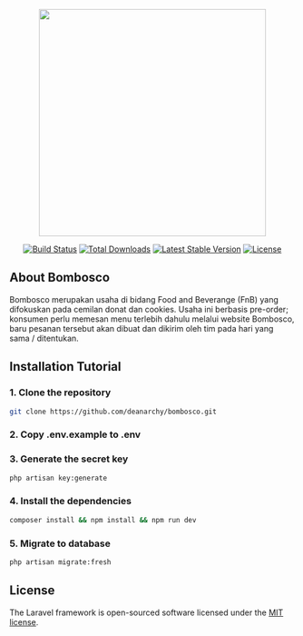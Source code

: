 <p align="center"><a href="https://laravel.com" target="_blank"><img src="https://raw.githubusercontent.com/laravel/art/master/logo-lockup/5%20SVG/2%20CMYK/1%20Full%20Color/laravel-logolockup-cmyk-red.svg" width="400"></a></p>

<p align="center">
<a href="https://travis-ci.org/laravel/framework"><img src="https://travis-ci.org/laravel/framework.svg" alt="Build Status"></a>
<a href="https://packagist.org/packages/laravel/framework"><img src="https://img.shields.io/packagist/dt/laravel/framework" alt="Total Downloads"></a>
<a href="https://packagist.org/packages/laravel/framework"><img src="https://img.shields.io/packagist/v/laravel/framework" alt="Latest Stable Version"></a>
<a href="https://packagist.org/packages/laravel/framework"><img src="https://img.shields.io/packagist/l/laravel/framework" alt="License"></a>
</p>

## About Bombosco

Bombosco merupakan usaha di bidang Food and Beverange (FnB) yang difokuskan pada cemilan donat dan cookies. Usaha ini berbasis pre-order; konsumen perlu memesan menu terlebih dahulu melalui website Bombosco, baru pesanan tersebut akan dibuat dan dikirim oleh tim pada hari yang sama / ditentukan.

## Installation Tutorial

### 1. Clone the repository

```sh
git clone https://github.com/deanarchy/bombosco.git
```

### 2.  Copy .env.example to .env

### 3. Generate the secret key

```sh
php artisan key:generate
```

### 4. Install the dependencies

```sh
composer install && npm install && npm run dev
```

### 5. Migrate to database

```sh
php artisan migrate:fresh
```

## License

The Laravel framework is open-sourced software licensed under the [MIT license](https://opensource.org/licenses/MIT).
